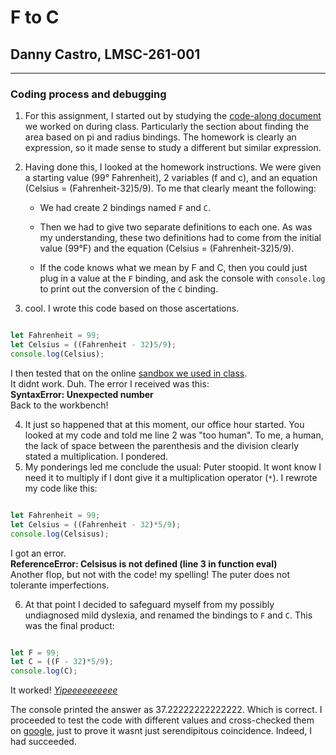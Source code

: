 # F to C 

## Danny Castro, LMSC-261-001

---
### Coding process and debugging
1. For this assignment, I started out by studying the [code-along document](https://github.com/rdwrome/261fa25/blob/main/03Operators%26Bindings/codealong.js) we worked on during class. Particularly the section about finding the area based on pi and radius bindings. The homework is clearly an expression, so it made sense to study a different but similar expression.
2. Having done this, I looked at the homework instructions. We were given a starting value (99° Fahrenheit), 2 variables (f and c), and an equation (Celsius = (Fahrenheit-32)5/9). To me that clearly meant the following:

    * We had create 2 bindings named `F` and `C`. 
	
	* Then we had to give two separate definitions to each one. As was my understanding, these two definitions had to come from the initial value (99°F) and the equation (Celsius = (Fahrenheit-32)5/9). 
	
	* If the code knows what we mean by F and C, then you could just plug in a value at the `F` binding, and ask the console with `console.log` to print out the conversion of the `C` binding.
3. cool. I wrote this code based on those ascertations.
```javascript

let Fahrenheit = 99;  
let Celsius = ((Fahrenheit - 32)5/9);
console.log(Celsius);
```  
I then tested that on the online [sandbox we used in class](https://eloquentjavascript.net/code/).   
It didnt work. Duh. The error I received was this:  
**SyntaxError: Unexpected number**  
Back to the workbench!  

4. It just so happened that at this moment, our office hour started. You looked at my code and told me line 2 was "too human". To me, a human, the lack of space between the parenthesis and the division clearly stated a multiplication. I pondered.
5. My ponderings led me conclude the usual: Puter stoopid. It wont know I need it to multiply if I dont give it a multiplication operator (`*`). I rewrote my code like this:
```javascript

let Fahrenheit = 99;
let Celsius = ((Fahrenheit - 32)*5/9);
console.log(Celsisus);
```
I got an error.  
**ReferenceError: Celsisus is not defined (line 3 in function eval)**  
Another flop, but not with the code! my spelling! The puter does not tolerante imperfections. 

6. At that point I decided to safeguard myself from my possibly undiagnosed mild dyslexia, and renamed the bindings to `F` and `C`. This was the final product:
```javascript

let F = 99;
let C = ((F - 32)*5/9);
console.log(C);
```

It worked! [_Yipeeeeeeeeee_](https://www.youtube.com/shorts/Qu7KFMn54Bk)

The console printed the answer as 37.22222222222222. Which is correct. I proceeded to test the code with different values and cross-checked them on [google](https://www.google.com/search?q=google+celsius+to+fahrenheit&oq=google+celsius+to+f&gs_lcrp=EgZjaHJvbWUqBwgAEAAYgAQyBwgAEAAYgAQyBggBEEUYOTIICAIQABgWGB4yCAgDEAAYFhgeMggIBBAAGBYYHjIICAUQABgWGB4yCAgGEAAYFhgeMggIBxAAGBYYHjIICAgQABgWGB4yCAgJEAAYFhge0gEIMjc3NmowajeoAgCwAgA&sourceid=chrome&ie=UTF-8), just to prove it wasnt just serendipitous coincidence. Indeed, I had succeeded. 


